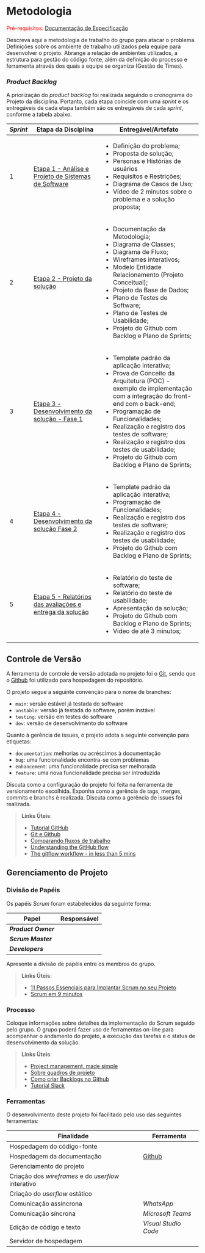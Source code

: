 
# Metodologia

<span style="color:red">Pré-requisitos: <a href="2-Especificação do Projeto.md"> Documentação de Especificação</a></span>

Descreva aqui a metodologia de trabalho do grupo para atacar o problema. Definições sobre os ambiente de trabalho utilizados pela  equipe para desenvolver o projeto. Abrange a relação de ambientes utilizados, a estrutura para gestão do código fonte, além da definição do processo e ferramenta através dos quais a equipe se organiza (Gestão de Times).

### ***Product Backlog***

A priorização do *product backlog* foi realizada seguindo o cronograma do Projeto da disciplina. Portanto, cada etapa coincide com uma *sprint* e os entregáveis de cada etapa também são os entregáveis de cada *sprint*, conforme a tabela abaixo.

*Sprint*   | Etapa da Disciplina                                         | Entregável/Artefato 
---------- | ----------------------------------------------------------- | -----------------
1          | [Etapa 1 - Análise e Projeto de Sistemas de Software](https://pucminas.instructure.com/courses/156804/pages/etapa-1-orientacoes-para-implementacao-desta-etapa) | <ul><li>Definição do problema;</li><li>Proposta de solução;</li><li>Personas e Histórias de usuários</li><li>Requisitos e Restrições;</li><li>Diagrama de Casos de Uso;</li><li>Vídeo de 2 minutos sobre o problema e a solução proposta;</li></ul>
2          | [Etapa 2 - Projeto da solução](https://pucminas.instructure.com/courses/156804/pages/etapa-2-orientacoes-para-implementacao-desta-etapa) | <ul><li>Documentação da Metodologia;</li><li>Diagrama de Classes;</li><li>Diagrama de Fluxo;</li><li>Wireframes interativos;</li><li>Modelo Entidade Relacionamento (Projeto Conceitual);</li><li>Projeto da Base de Dados;</li><li>Plano de Testes de Software;</li><li>Plano de Testes de Usabilidade;</li><li>Projeto do Github com Backlog e Plano de Sprints;</li></ul>
3          | [Etapa 3 - Desenvolvimento da solução - Fase 1](https://pucminas.instructure.com/courses/156804/pages/etapa-3-orientacoes-para-implementacao-desta-etapa) | <ul><li>Template padrão da aplicação interativa;</li><li>Prova de Conceito da Arquitetura (POC) - exemplo de implementação com a integração do front-end com o back-end;</li><li>Programação de Funcionalidades;</li><li>Realização e registro dos testes de software;</li><li>Realização e registro dos testes de usabilidade;</li><li>Projeto do Github com Backlog e Plano de Sprints;</li></ul>
4          | [Etapa 4 - Desenvolvimento da solução Fase 2](https://pucminas.instructure.com/courses/156804/pages/etapa-4-orientacoes-para-implementacao-desta-etapa) | <ul><li>Template padrão da aplicação interativa;</li><li>Programação de Funcionalidades;</li><li>Realização e registro dos testes de software;</li><li>Realização e registro dos testes de usabilidade;</li><li>Projeto do Github com Backlog e Plano de Sprints;</li></ul>
5          | [Etapa 5 - Relatórios das avaliações e entrega da solução](https://pucminas.instructure.com/courses/156804/pages/etapa-5-orientacoes-para-implementacao-desta-etapa) | <ul><li>Relatório do teste de software;</li><li>Relatório do teste de usabilidade;</li><li>Apresentação da solução;</li><li>Projeto do Github com Backlog e Plano de Sprints;</li><li>Vídeo de até 3 minutos;</li></ul>

## Controle de Versão

A ferramenta de controle de versão adotada no projeto foi o
[Git](https://git-scm.com/), sendo que o [Github](https://github.com)
foi utilizado para hospedagem do repositório.

O projeto segue a seguinte convenção para o nome de branches:

- `main`: versão estável já testada do software
- `unstable`: versão já testada do software, porém instável
- `testing`: versão em testes do software
- `dev`: versão de desenvolvimento do software

Quanto à gerência de issues, o projeto adota a seguinte convenção para
etiquetas:

- `documentation`: melhorias ou acréscimos à documentação
- `bug`: uma funcionalidade encontra-se com problemas
- `enhancement`: uma funcionalidade precisa ser melhorada
- `feature`: uma nova funcionalidade precisa ser introduzida

Discuta como a configuração do projeto foi feita na ferramenta de versionamento escolhida. Exponha como a gerência de tags, merges, commits e branchs é realizada. Discuta como a gerência de issues foi realizada.

> **Links Úteis**:
> - [Tutorial GitHub](https://guides.github.com/activities/hello-world/)
> - [Git e Github](https://www.youtube.com/playlist?list=PLHz_AreHm4dm7ZULPAmadvNhH6vk9oNZA)
>  - [Comparando fluxos de trabalho](https://www.atlassian.com/br/git/tutorials/comparing-workflows)
> - [Understanding the GitHub flow](https://guides.github.com/introduction/flow/)
> - [The gitflow workflow - in less than 5 mins](https://www.youtube.com/watch?v=1SXpE08hvGs)

## Gerenciamento de Projeto

### Divisão de Papéis

Os papéis *Scrum* foram estabelecidos da seguinte forma:

Papel                | Responsável
---------------------| -------------------------
***Product Owner***  | 
***Scrum Master***   | 
***Developers***     | 

Apresente a divisão de papéis entre os membros do grupo.

> **Links Úteis**:
> - [11 Passos Essenciais para Implantar Scrum no seu 
> Projeto](https://mindmaster.com.br/scrum-11-passos/)
> - [Scrum em 9 minutos](https://www.youtube.com/watch?v=XfvQWnRgxG0)

### Processo

Coloque  informações sobre detalhes da implementação do Scrum seguido pelo grupo. O grupo poderá fazer uso de ferramentas on-line para acompanhar o andamento do projeto, a execução das tarefas e o status de desenvolvimento da solução.
 
> **Links Úteis**:
> - [Project management, made simple](https://github.com/features/project-management/)
> - [Sobre quadros de projeto](https://docs.github.com/pt/github/managing-your-work-on-github/about-project-boards)
> - [Como criar Backlogs no Github](https://www.youtube.com/watch?v=RXEy6CFu9Hk)
> - [Tutorial Slack](https://slack.com/intl/en-br/)

### Ferramentas

O desenvolvimento deste projeto foi facilitado pelo uso das seguintes ferramentas:

Finalidade                                          | Ferramenta
--------------------------------------------------- |----------------------------- 
Hospedagem do código-fonte                          | 
Hospedagem da documentação                          | [Github](https://github.com/ICEI-PUC-Minas-PMV-ADS/pmv-ads-2023-2-e2-proj-int-t3-pmv-ads-2023-2-e2-projprecocerto-g4-t3)
Gerenciamento do projeto                            | 
Criação dos *wireframes* e do *userflow* interativo | 
Criação do *userflow* estático                      | 
Comunicação assíncrona                              | *WhatsApp*
Comunicação síncrona                                | *Microsoft Teams*
Edição de código e texto                            | *Visual Studio Code*
Servidor de hospedagem                              | 
